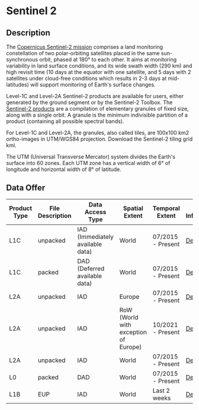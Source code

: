 # Sentinel 2


## Description
The [Copernicus Sentinel-2 mission](https://sentinels.copernicus.eu/web/sentinel/missions/sentinel-2) comprises a land monitoring constellation of two polar-orbiting satellites placed in the same sun-synchronous orbit, phased at 180° to each other. It aims at monitoring variability in land surface conditions, and its wide swath width (290 km) and high revisit time (10 days at the equator with one satellite, and 5 days with 2 satellites under cloud-free conditions which results in 2-3 days at mid-latitudes) will support monitoring of Earth's surface changes.

Level-1C and Level-2A Sentinel-2 products are available for users, either generated by the ground segment or by the Sentinel-2 Toolbox.
The [Sentinel-2 products](https://sentinels.copernicus.eu/web/sentinel/missions/sentinel-2/data-products) are a compilation of elementary granules of fixed size, along with a single orbit. A granule is the minimum indivisible partition of a product (containing all possible spectral bands).

For Level-1C and Level-2A, the granules, also called tiles, are 100x100 km2 ortho-images in UTM/WGS84 projection. Download the Sentinel-2 tiling grid kml.

The UTM (Universal Transverse Mercator) system divides the Earth's surface into 60 zones. Each UTM zone has a vertical width of 6° of longitude and horizontal width of 8° of latitude.


## Data Offer
|Product Type| File Description| Data Access Type | Spatial Extent | Temporal Extent | More Information | Available from |
|------------ | ---------------------- | ---------------------- | ------------ | ------------ | ------------| -----------|
|L1C | unpacked | IAD (Immediately available data) | World | 07/2015 - Present | [Details](https://sentinels.copernicus.eu/web/sentinel/missions/sentinel-2/data-products)| 01/2023|
|L1C | packed | DAD (Deferred available data) | World | 07/2015 - Present | [Details](https://sentinels.copernicus.eu/web/sentinel/missions/sentinel-2/data-products)| 07/2023|
|L2A | unpacked | IAD | Europe | 07/2015 - Present | [Details](https://sentinels.copernicus.eu/web/sentinel/missions/sentinel-2/data-products)| 01/2023|
|L2A | unpacked | IAD | RoW (World with exception of Europe) | 10/2021 - Present | [Details](https://sentinels.copernicus.eu/web/sentinel/missions/sentinel-2/data-products)| 01/2023|
|L2A | unpacked | IAD | World | 07/2015 - Present | [Details](https://sentinels.copernicus.eu/web/sentinel/missions/sentinel-2/data-products)| 07/2023|
|L0 | packed | DAD | World | 07/2015 - Present | [Details](https://sentinels.copernicus.eu/web/sentinel/missions/sentinel-2/data-products)| 07/2023|
|L1B | EUP | IAD | World | Last 2 weeks | [Details](https://sentinels.copernicus.eu/web/sentinel/missions/sentinel-2/data-products)| 10/2023|